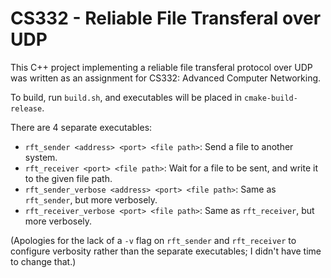 # CS332 - Reliable File Transferal over UDP

This C++ project implementing a reliable file transferal protocol over UDP was written as an assignment for CS332: Advanced Computer Networking.

To build, run `build.sh`, and executables will be placed in `cmake-build-release`.

There are 4 separate executables:
- `rft_sender <address> <port> <file path>`: Send a file to another system.
- `rft_receiver <port> <file path>`: Wait for a file to be sent, and write it to the given file path.
- `rft_sender_verbose <address> <port> <file path>`: Same as `rft_sender`, but more verbosely.
- `rft_receiver_verbose <port> <file path>`: Same as `rft_receiver`, but more verbosely.

(Apologies for the lack of a `-v` flag on `rft_sender` and `rft_receiver` to configure verbosity rather than the separate executables; I didn't have time to change that.)